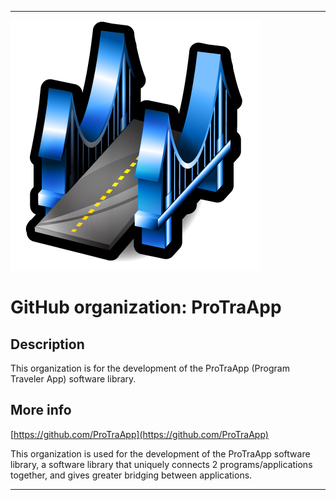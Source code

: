 
***

![ProTraApp_Bridge1.png failed to load. The file may be missing or corrupt. Check the file path for errors first.](/AdditionalInfo/1/ProTraApp/ProTraApp_Bridge1.png)

# GitHub organization: ProTraApp

## Description

This organization is for the development of the ProTraApp (Program Traveler App) software library.

## More info

[https://github.com/ProTraApp](https://github.com/ProTraApp)

This organization is used for the development of the ProTraApp software library, a software library that uniquely connects 2 programs/applications together, and gives greater bridging between applications.

***
